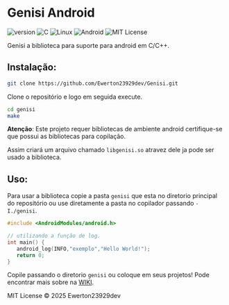 # **Genisi Android**
![version](https://img.shields.io/badge/Version-1.0.21-green) ![C](https://img.shields.io/badge/Linguagem-C-blue?logo=c) ![Linux](https://img.shields.io/badge/Plataforma_para-Linux-black?logo=linux) ![Android](https://img.shields.io/badge/Feito_para-Android-green?logo=android) ![MIT License](https://img.shields.io/badge/License-MIT-blue.svg)

Genisi a biblioteca para suporte para android em C/C++.

## **Instalação:**
```bash
git clone https://github.com/Ewerton23929dev/Genisi.git
```
Clone o repositório e logo em seguida execute.
```bash
cd genisi
make
```
**Atenção**: Este projeto requer bibliotecas de ambiente android certifique-se que possui as bibliotecas para copilação.

Assim criará um arquivo chamado ``libgenisi.so`` atravez dele ja pode ser usado a biblioteca.

## **Uso:**
Para usar a biblioteca copie a pasta ``genisi`` que esta no diretorio principal do repositório ou use diretamente a pasta no copilador passando ``-I./genisi``.
```c
#include <AndroidModules/android.h>

// utilizando a função de log.
int main() {
   android_log(INFO,"exemplo","Hello World!");
   return 0;
}
```
Copile passando o diretorio ``genisi`` ou coloque em seus projetos!
Pode encontrar mais sobre na [WIKI](https://github.com/Ewerton23929dev/Genisi/wiki).

MIT License © 2025 Ewerton23929dev

